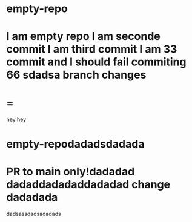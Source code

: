 
# empty-repo
I am empty repo
I am seconde commit
I am third commit
I am 33 commit and I should fail
commiting 66
sdadsa
branch changes
=======
=
=======
 hey hey 

# empty-repodadadsdadada
PR to main only!dadadad
dadaddadadaddadadad
change
dadadada
=======

dadsassdadsadadads
